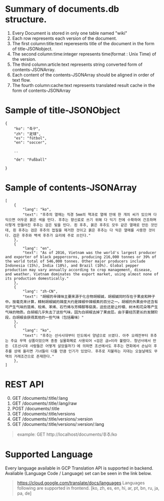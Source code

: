 # Summary of documents.db structure.
1. Every Document is stored in only one table named "wiki"
2. Each row represents each version of the document.
3. The first column:title:text reperesents title of the document in the form of title-JSONobject.
4. The second column:time:integer represents time(format : Unix Time) of the version.
5. The third column:article:text represents string converted form of contents-JSONArray.
6. Each content of the contents-JSONArray should be aligned in order of text flow.
7. The fourth column:cache:text represents translated result cache in the form of contents-JSONArray
# Sample of title-JSONObject 
    {
        "ko": "축구",
        "zh": "足球",
        "es": "fútbol",
        "en": "soccer",
        
        ..

        "de": "Fußball"

    }
# Sample of contents-JSONArray
    [    
        {
            "lang": "ko",
            "text": "후추의 열매는 직경 5mm의 핵과로 열매 안에 한 개의 씨가 있으며 다 익으면 어두운 붉은 색을 띤다. 후추는 향신료로 쓰기 위해 다 익기 전에 수확하여 건조하며 이렇게 만들어진 후추는 검은 빛을 띤다. 흰 후추, 붉은 후추도 모두 같은 열매로 만든 것인데, 흰 후추는 검은 후추의 껍질을 제거한 것이고 붉은 후추는 다 익은 열매를 사용한 것이다. 검은 후추와 백색 후추가 요리에 주로 쓰인다."
        },
        {
            "lang": "en",
            "text": "As of 2016, Vietnam was the world's largest producer and exporter of black peppercorns, producing 216,000 tonnes or 39% of the world total of 546,000 tonnes. Other major producers include Indonesia (15%), India (10%), and Brazil (10%). Global pepper production may vary annually according to crop management, disease, and weather. Vietnam dominates the export market, using almost none of its production domestically."
        },
        {
            "lang": "zh-CN",
            "text": "胡椒的辛辣味主要来源于化合物胡椒碱，胡椒碱同时存在于果皮和种子中。按毫克来计算，精制胡椒碱的辣度大约是辣椒中辣椒素的百分之一。胡椒的外果皮中还含有可产生气味的蒎烯、桧烯、苯烯、石竹烯与芳樟醇等萜类，这些还是让柠檬、树木和花朵等产生气味的物质。白胡椒几乎失去了这些气味，因为白胡椒去掉了果皮层。由于要经历更长的发酵阶段，白胡椒会获得其他的一些气味（包括霉味）"
        },
        {
            "lang": "ko",
            "text": "후추는 선사시대부터 인도에서 양념으로 쓰였다. 아주 오래전부터 후추는 주요 무역 상품이었으며 종종 실물화폐로 사용되어 <검은 금>이라 불렸다. 청년사에서 만든 《조선시대 사람들은 어떻게 살았을까?》에 의하면 조선에서도 후추는 연회에서 손님이 후추를 상에 올리면 기녀들이 다툴 만큼 인기가 있었다. 후추로 지불하는 지대는 오늘날에도 무역의 거래조건으로 존재한다."
        },
    ]

# REST API
0. GET /documents/:title/:lang
1. GET /documents/:title/:lang/raw
2. POST /documents/:title
3. GET /documents/:title/versions
4. GET /documents/:title/versions/:version
5. GET /documents/:title/versions/:version/:lang
> example: GET http://localhost/documents/후추/ko
# Supported Language

Every language available in GCP Translation API is supported in backend.
Avaliable (Language Code / Language) set can be seen in the link below.
> https://cloud.google.com/translate/docs/languages
Languages following are supported in frontend.
[ko, zh, es, en, hi, ar, pt, bn, ru, ja, pa, de]